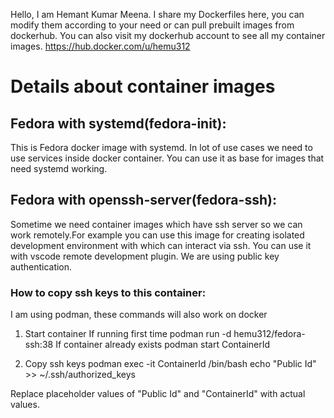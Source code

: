 Hello, I am Hemant Kumar Meena. I share my Dockerfiles here, you can modify them according to your need or can pull prebuilt images from dockerhub.
You can also visit my dockerhub account to see all my container images.
https://hub.docker.com/u/hemu312

# Details about container images
## Fedora with systemd(fedora-init):
This is Fedora docker image with systemd. In lot of use cases we need to use services inside docker container. You can use it as base for images that need systemd working.

## Fedora with openssh-server(fedora-ssh):
Sometime we need container images which have ssh server so we can work remotely.For example you can use this image for creating isolated development environment with which can interact via ssh. You can use it with vscode remote development plugin. We are using public key authentication.
### How to copy ssh keys to this container:
I am using podman, these commands will also work on docker
1. Start container
If running first time
podman run -d hemu312/fedora-ssh:38
If container already exists
podman start ContainerId

1. Copy ssh keys
podman exec -it ContainerId /bin/bash
echo "Public Id" >> ~/.ssh/authorized_keys

Replace placeholder values of "Public Id" and "ContainerId" with actual values.
